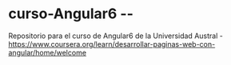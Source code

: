# curso-Angular6 --
 Repositorio para el curso de Angular6 de la Universidad Austral - https://www.coursera.org/learn/desarrollar-paginas-web-con-angular/home/welcome
